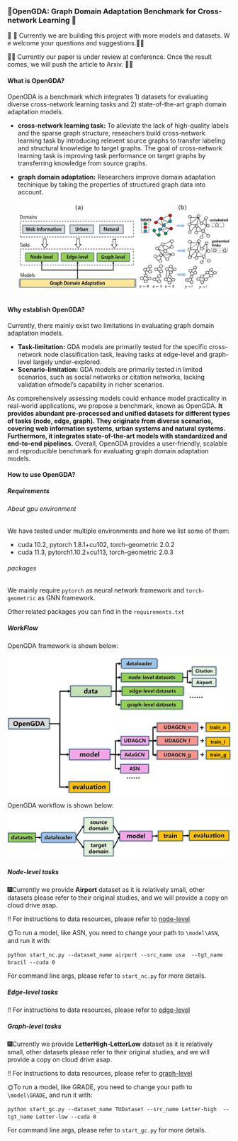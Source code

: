 ### :star2:OpenGDA: Graph Domain Adaptation Benchmark for Cross-network Learning :star2:

:seedling: :seedling: Currently we are building this project with more models and datasets.​ ​W​e​ welcome your questions and suggestions.:seedling::seedling:  

:milky_way::milky_way: Currently our paper is under review at conference. Once the result comes, we will push the article to Arxiv. :milky_way::milky_way:

#### What is OpenGDA?

OpenGDA is a benchmark which integrates 1) datasets for evaluating diverse cross-network learning tasks and 2) state-of-the-art graph domain adaptation models. 

- **cross-network learning task:**  To alleviate the lack of high-quality labels and the sparse graph structure, reseachers build cross-network learning task by introducing relevent source graphs to transfer labeling and structural knowledge to target graphs. The goal of cross-network learning task is improving task performance on target graphs by transferring knowledge from source graphs.

- **graph domain adaptation:** Researchers improve domain adaptation techinique by taking the properties of structured graph data into account.

  ![Graph Domain Adaptation](https://github.com/Skyorca/OpenGDA/blob/master/img/graph_domain_adaptation.jpg)

#### Why establish OpenGDA?

Currently, there mainly exist two limitations in evaluating graph domain adaptation models. 

- **Task-limitation:**  GDA models are primarily tested for the specific cross-network node classification task, leaving tasks at edge-level and graph-level largely under-explored.
- **Scenario-limitation:** GDA models are primarily tested in limited scenarios, such as social networks or citation networks, lacking validation ofmodel’s capability in richer scenarios. 

As comprehensively assessing models could enhance model practicality in real-world applications, we propose a benchmark, known as OpenGDA. **It provides abundant pre-processed and unified datasets for different types of tasks (node, edge, graph). They originate from diverse scenarios, covering web information systems, urban systems and natural systems. Furthermore, it integrates state-of-the-art models with standardized and end-to-end pipelines.** Overall, OpenGDA provides a user-friendly, scalable and reproducible benchmark for evaluating graph domain adaptation models.

#### How to use OpenGDA?

##### Requirements

###### About gpu environment

We have tested under multiple environments and here we list some of them:

- cuda 10.2, pytorch 1.8.1+cu102, torch-geometric 2.0.2
- cuda 11.3, pytorch1.10.2+cu113, torch-geometric 2.0.3

###### packages

We mainly require `pytorch` as neural network framework and `torch-geometric` as GNN framework.

Other related packages you can find in the `requirements.txt`

##### WorkFlow

OpenGDA framework is shown below:

![Framework](https://github.com/Skyorca/OpenGDA/blob/master/img/framework.jpg)

OpenGDA workflow is shown below:

![Workflow](https://github.com/Skyorca/OpenGDA/blob/master/img/workflow.jpg)

##### Node-level tasks

:fireworks:Currently we provide **Airport** dataset as it is relatively small, other datasets please refer to their original studies, and we will provide a copy on cloud drive asap.

:bangbang: For instructions to data resources, please refer to [node-level](https://github.com/Skyorca/OpenGDA/blob/master/data/nc/resource_instructions.md)

:sun_with_face:To run a model, like ASN, you need to change your path to `\model\ASN`, and run it with:

`python start_nc.py --dataset_name airport --src_name usa  --tgt_name brazil --cuda 0`

For command line args, please refer to `start_nc.py` for more details.

##### Edge-level tasks

:bangbang: For instructions to data resources, please refer to [edge-level](https://github.com/Skyorca/OpenGDA/blob/master/data/lp/resource%20instructions.md)

##### Graph-level tasks

:fireworks:Currently we provide **LetterHigh-LetterLow**  dataset as it is relatively small, other datasets please refer to their original studies, and we will provide a copy on cloud drive asap.

:bangbang: For instructions to data resources, please refer to [graph-level](https://github.com/Skyorca/OpenGDA/blob/master/data/gc/resource%20instructions.md)

:sun_with_face:To run a model, like GRADE, you need to change your path to `\model\GRADE`, and run it with:

`python start_gc.py --dataset_name TUDataset --src_name Letter-high  --tgt_name Letter-low --cuda 0`

For command line args, please refer to `start_gc.py` for more details.